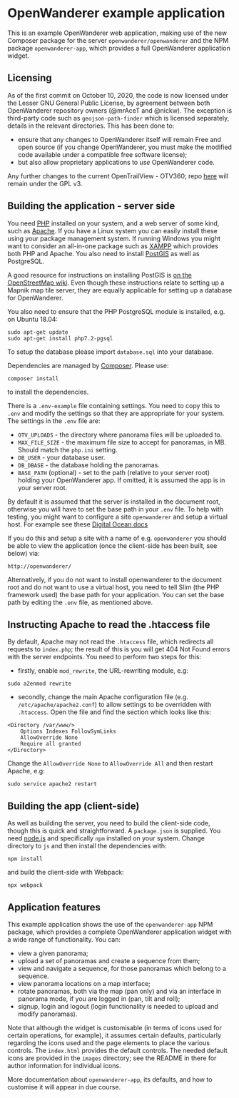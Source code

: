 OpenWanderer example application 
================================

This is an example OpenWanderer web application, making use of the new Composer package for the server `openwanderer/openwanderer` and the NPM package `openwanderer-app`, which provides a full OpenWanderer application widget.

Licensing
---------

As of the first commit on October 10, 2020, the code is now licensed under the Lesser GNU General Public License, by agreement between both OpenWanderer repository owners (@mrAceT and @nickw). The exception is third-party code such as `geojson-path-finder` which is licensed separately, details in the relevant directories. This has been done to:

- ensure that any changes to OpenWanderer itself will remain Free and open source (if you change OpenWanderer, you must make the modified code available under a compatible free software license); 
- but also allow proprietary applications to *use* OpenWanderer code.

Any further changes to the current OpenTrailView - OTV360; repo [here](https://gitlab.com/nickw1/opentrailview) will remain under the GPL v3.

Building the application - server side 
--------------------------------------

You need [PHP](https://php.net) installed on your system, and a web server of some kind, such as [Apache](https://apache.org). If you have a Linux system you can easily install these using your package management system. If running Windows you might want to consider an all-in-one package such as [XAMPP](https://www.apachefriends.org/download.html) which provides both PHP and Apache. You also need to install [PostGIS](https://postgis.net) as well as PostgreSQL.

A good resource for instructions on installing PostGIS is [on the OpenStreetMap wiki](https://wiki.openstreetmap.org/wiki/PostGIS/Installation). Even though these instructions relate to setting up a Mapnik map tile server, they are equally applicable for setting up a database for OpenWanderer. 

You also need to ensure that the PHP PostgreSQL module is installed, e.g. on Ubuntu 18.04:
```
sudo apt-get update
sudo apt-get install php7.2-pgsql
```

To setup the database please import `database.sql` into your database.

Dependencies are managed by [Composer](https://getcomposer.org). Please use:

`composer install`

to install the dependencies.

There is a `.env-example` file containing settings. You need to copy this to `.env` and modify the settings so that they are appropriate for your system.
The settings in the `.env` file are:

- `OTV_UPLOADS` - the directory where panorama files will be uploaded to.
- `MAX_FILE_SIZE` - the maximum file size to accept for panoramas, in MB. Should match the `php.ini` setting.
- `DB_USER` - your database user.
- `DB_DBASE` - the database holding the panoramas.
- `BASE_PATH` (optional) - set to the path (relative to your server root) holding your OpenWanderer app. If omitted, it is assumed the app is in your server root.

By default it is assumed that the server is installed in the document root, otherwise you will have to set the base path in your `.env` file. To help with testing, you might want to configure a site `openwanderer` and setup a virtual host. 
For example see these [Digital Ocean docs](https://www.digitalocean.com/community/tutorials/how-to-set-up-apache-virtual-hosts-on-ubuntu-18-04)

If you do this and setup a site with a name of e.g. `openwanderer` you should be able to view the application (once the client-side has been built, see below) via:

`http://openwanderer/`

Alternatively, if you do not want to install openwanderer to the document root and do not want to use a virtual host, you need to tell Slim (the PHP framework used) the base path for your application. You can set the base path by editing the `.env` file, as mentioned above. 

Instructing Apache to read the .htaccess file
---------------------------------------------

By default, Apache may not read the `.htaccess` file, which redirects all
requests to `index.php`; the result of this is you will get 404 Not Found errors with the server endpoints. You need to perform two steps for this:

- firstly, enable `mod_rewrite`, the URL-rewriting module, e.g:

```
sudo a2enmod rewrite
```

- secondly, change the main Apache configuration file (e.g. `/etc/apache/apache2.conf`) to allow settings to be overridden with `.htaccess`. Open the file and find the section which looks like this:
```
<Directory /var/www/>
    Options Indexes FollowSymLinks
    AllowOverride None
    Require all granted
</Directory>
```
Change the `AllowOverride None` to `AllowOverride All` and then restart Apache, e.g:
```
sudo service apache2 restart
```

Building the app (client-side)
------------------------------

As well as building the server, you need to build the client-side code, though this is quick and straightforward. A `package.json` is supplied. You need [node.js](https://nodejs.org) and specifically `npm` installed on your system. Change directory to `js` and then install the dependencies with:
```
npm install
```
and build the client-side with Webpack:
```
npx webpack
```

Application features
--------------------

This example application shows the use of the `openwanderer-app` NPM package, which provides a complete OpenWanderer application widget with a wide range of functionality. You can:

- view a given panorama;
- upload a set of panoramas and create a sequence from them;
- view and navigate a sequence, for those panoramas which belong to a sequence.
- view panorama locations on a map interface; 
- rotate panoramas, both via the map (pan only) and via an interface in panorama mode, if you are logged in (pan, tilt and roll);
- signup, login and logout (login functionality is needed to upload and modify panoramas).

Note that although the widget is customisable (in terms of icons used for certain operations, for example), it assumes certain defaults, particularly regarding the icons used and the page elements to place the various controls. The `index.html` provides the default controls. The needed default icons are provided in the `images` directory; see the README in there for author information for individual icons.

More documentation about `openwanderer-app`, its defaults, and how to customise it will appear in due course.
